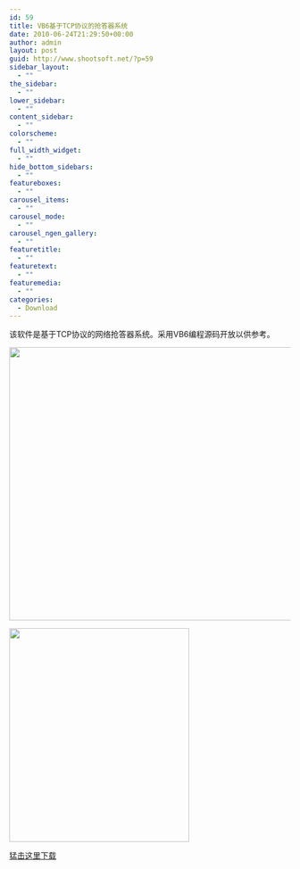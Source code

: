 ```yaml
---
id: 59
title: VB6基于TCP协议的抢答器系统
date: 2010-06-24T21:29:50+00:00
author: admin
layout: post
guid: http://www.shootsoft.net/?p=59
sidebar_layout:
  - ""
the_sidebar:
  - ""
lower_sidebar:
  - ""
content_sidebar:
  - ""
colorscheme:
  - ""
full_width_widget:
  - ""
hide_bottom_sidebars:
  - ""
featureboxes:
  - ""
carousel_items:
  - ""
carousel_mode:
  - ""
carousel_ngen_gallery:
  - ""
featuretitle:
  - ""
featuretext:
  - ""
featuremedia:
  - ""
categories:
  - Download
---
```

该软件是基于TCP协议的网络抢答器系统。采用VB6编程源码开放以供参考。

[<img class="alignnone size-full wp-image-61" title="vb6answer" src="http://www.shootsoft.net/wp-content/uploads/2010/06/untitled-2.jpg" alt="" width="516" height="490" srcset="https://www.shootsoft.net/wp-content/uploads/2010/06/untitled-2.jpg 516w, https://www.shootsoft.net/wp-content/uploads/2010/06/untitled-2-300x284.jpg 300w" sizes="(max-width: 516px) 100vw, 516px" />](http://www.shootsoft.net/wp-content/uploads/2010/06/untitled-2.jpg)

[<img src="http://www.shootsoft.net/wp-content/uploads/2010/06/untitled2.jpg" alt="" title="vb6 answer client" width="322" height="383" class="alignnone size-full wp-image-62" srcset="https://www.shootsoft.net/wp-content/uploads/2010/06/untitled2.jpg 322w, https://www.shootsoft.net/wp-content/uploads/2010/06/untitled2-252x300.jpg 252w" sizes="(max-width: 322px) 100vw, 322px" />](http://www.shootsoft.net/wp-content/uploads/2010/06/untitled2.jpg)

<a href="http://code.google.com/p/shootsoft/downloads/detail?name=vb6ratinganswers.rar" target="_blank">猛击这里下载</a>